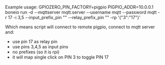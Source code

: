 Example usage:
GPIOZERO_PIN_FACTORY=pigpio PIGPIO_ADDR=10.0.0.1 boneio run -d --mqttserver mqtt.server --username mqtt --password mqtt -r 17 -i 3,5 --input_prefix_pin "" --relay_prefix_pin "" -rp '{"3":"17"}'

Which means script will connect to remote pigpio, connect to mqtt server and:
- use pin 17 as relay pin
- use pins 3,4,5 as input pins
- no prefixes (so it is rpi)
- it will map single click on PIN 3 to toggle PIN 17
